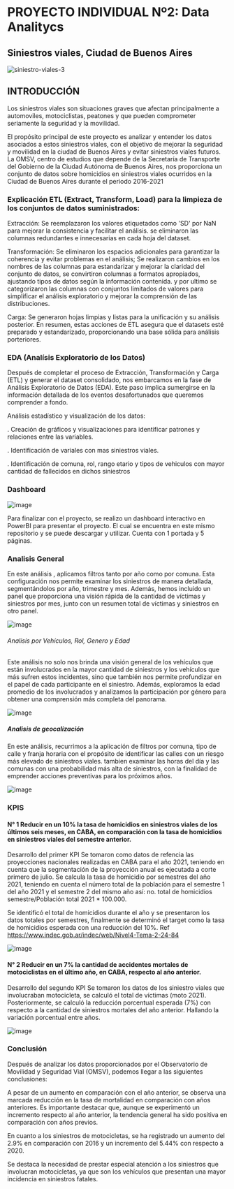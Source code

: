 # PROYECTO INDIVIDUAL Nº2: Data Analitycs
## Siniestros viales, Ciudad de Buenos Aires

![siniestro-viales-3](https://github.com/JoyceRuGu/PI2_Data_Analitycs/assets/134313088/3dc04ea5-6b27-45f7-9890-79c72c17998b)

## INTRODUCCIÓN

Los siniestros viales son situaciones graves que afectan principalmente a automoviles, motociclistas, peatones y que pueden comprometer seriamente la seguridad y la movilidad.

El propósito principal de este proyecto es analizar y entender los datos asociados a estos siniestros viales, con el objetivo de mejorar la seguridad y movilidad en la ciudad de Buenos Aires y evitar siniestros viales futuros. La OMSV, centro de estudios que depende de la Secretaría de Transporte del Gobierno de la Ciudad Autónoma de Buenos Aires, nos proporciona un conjunto de datos sobre homicidios en siniestros viales ocurridos en la Ciudad de Buenos Aires durante el periodo 2016-2021

### Explicación ETL (Extract, Transform, Load) para la limpieza de los conjuntos de datos suministrados:

Extracción:
Se reemplazaron los valores etiquetados como 'SD' por NaN para mejorar la consistencia y facilitar el análisis. se
eliminaron las columnas redundantes e innecesarias en cada hoja del dataset.

Transformación:
Se eliminaron los espacios adicionales para garantizar la coherencia y evitar problemas en el análisis; Se realizaron cambios en los nombres de las columnas para estandarizar y mejorar la claridad del conjunto de datos, se convirtiron columnas a formatos apropiados, ajustando tipos de datos según la información contenida. y por ultimo se categorizaron las columnas con conjuntos limitados de valores para simplificar el análisis exploratorio y mejorar la comprensión de las distribuciones.

Carga:
Se generaron hojas limpias y listas para la unificación y su análisis posterior.
En resumen, estas acciones de ETL asegura que el datasets esté preparado y estandarizado, proporcionando una base sólida para análisis porteriores.

### EDA (Analísis Exploratorio de los Datos)
Después de completar el proceso de Extracción, Transformación y Carga (ETL) y generar el dataset consolidado, nos embarcamos en la fase de Análisis Exploratorio de Datos (EDA). Este paso implica sumergirse en la información detallada de los eventos desafortunados que queremos comprender a fondo.

Análisis estadístico y visualización de los datos:

. Creación de gráficos y visualizaciones para identificar patrones y relaciones entre las variables.

. Identificación de variales con mas siniestros viales.

. Identificación de comuna, rol, rango etario y tipos de vehiculos con mayor cantidad de fallecidos en dichos siniestros

### Dashboard

![image](https://github.com/JoyceRuGu/PI2_Data_Analitycs/assets/134313088/3ae08dda-6807-4d1b-9a8c-bcb61accfb93)

Para finalizar con el proyecto, se realizo un dashboard interactivo en PowerBI para presentar el proyecto. El cual se encuentra en este mismo repositorio y se puede descargar y utilizar. Cuenta con 1 portada y 5 páginas.

### Analisis General 
En este análisis , aplicamos filtros tanto por año como por comuna. Esta configuración nos permite examinar los siniestros de manera detallada, segmentándolos por año, trimestre y mes. Además, hemos incluido un panel que proporciona una visión rápida de la cantidad de víctimas y siniestros por mes, junto con un resumen total de víctimas y siniestros en otro panel.

![image](https://github.com/JoyceRuGu/PI2_Data_Analitycs/assets/134313088/0504cf22-9e17-4fd0-a50a-1ed07683bdcf)

###### Analisis por Vehículos, Rol, Genero y Edad

Este análisis no solo nos brinda una visión general de los vehículos que están involucrados en la mayor cantidad de siniestros y los vehículos que más sufren estos incidentes, sino que también nos permite profundizar en el papel de cada participante en el siniestro. Además, exploramos la edad promedio de los involucrados y analizamos la participación por género para obtener una comprensión más completa del panorama.

![image](https://github.com/JoyceRuGu/PI2_Data_Analitycs/assets/134313088/18cad4dc-bdbc-4860-ac64-db852e7d26c0)

##### Analisis de geocalización


En este análisis, recurrimos a la aplicación de filtros por comuna, tipo de calle y franja horaria con el propósito de identificar las calles con un riesgo más elevado de siniestros viales. tambien examinar las horas del día y las comunas con una probabilidad más alta de siniestros, con la finalidad de emprender acciones preventivas para los próximos años.

![image](https://github.com/JoyceRuGu/PI2_Data_Analitycs/assets/134313088/3e696eac-aad3-42a2-9980-f182fad1d2c2)

### KPIS

#### N° 1 Reducir en un 10% la tasa de homicidios en siniestros viales de los últimos seis meses, en CABA, en comparación con la tasa de homicidios en siniestros viales del semestre anterior.
 
Desarrollo del primer KPI 
Se tomaron como datos de refencia las proyecciones nacionales realizadas en CABA para el año 2021, teniendo en cuenta que la segmentación de la proyección anual es ejecutada a corte primero de julio. Se calcula la tasa de homicidio por semestres del año 2021, teniendo en cuenta el número total de la población para el semestre 1 del año 2021 y el semestre 2 del mismo año así: no. total de homicidios semestre/Población total 2021 * 100.000.

Se identificó el total de homicidios durante el año y se presentaron los datos totales por semestres, finalmente se determinó el target como la tasa de homicidios esperada con una reducción del 10%.
Ref https://www.indec.gob.ar/indec/web/Nivel4-Tema-2-24-84

![image](https://github.com/JoyceRuGu/PI2_Data_Analitycs/assets/134313088/6f1273da-5f0d-4e74-9d27-33f26ea543ec)

#### N° 2  Reducir en un 7% la cantidad de accidentes mortales de motociclistas en el último año, en CABA, respecto al año anterior.

Desarrollo del segundo KPI
Se tomaron los datos de los siniestro viales que involucraban motocicleta, se calculó el total de víctimas (moto 2021). Posteriormente, se calculó la reducción porcentual esperada (7%) con respecto a la cantidad de siniestros mortales del año anterior. Hallando la variación porcentual entre años.

![image](https://github.com/JoyceRuGu/PI2_Data_Analitycs/assets/134313088/f05cab8f-ab43-4551-a3bd-d68f903fbcbe)

### Conclusión 


Después de analizar los datos proporcionados por el Observatorio de Movilidad y Seguridad Vial (OMSV), podemos llegar a las siguientes conclusiones:

A pesar de un aumento en comparación con el año anterior, se observa una marcada reducción en la tasa de mortalidad en comparación con años anteriores. Es importante destacar que, aunque se experimentó un incremento respecto al año anterior, la tendencia general ha sido positiva en comparación con años previos.

En cuanto a los siniestros de motocicletas, se ha registrado un aumento del 2.9% en comparación con 2016 y un incremento del 5.44% con respecto a 2020.

Se destaca la necesidad de prestar especial atención a los siniestros que involucran motocicletas, ya que son los vehículos que presentan una mayor incidencia en siniestros fatales.




